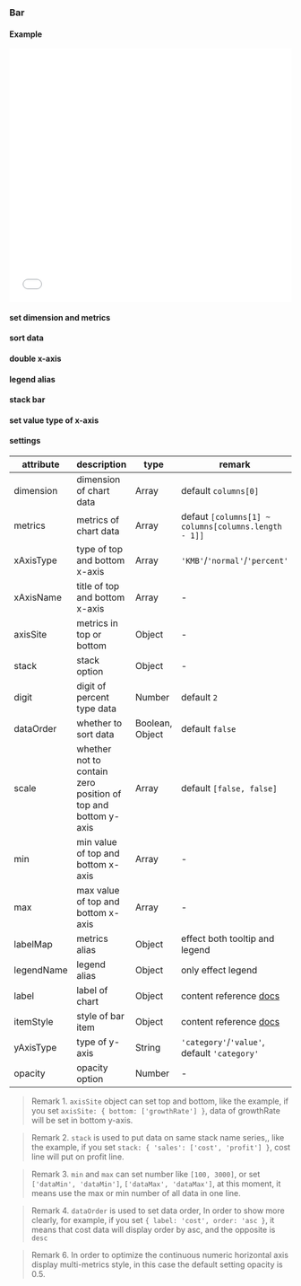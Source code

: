 ### Bar

#### Example

<iframe width="100%" height="450" src="//jsfiddle.net/vue_echarts/m1hdcmf4/23/embedded/result,html,js/?bodyColor=fff" allowfullscreen="allowfullscreen" frameborder="0"></iframe>

#### set dimension and metrics

<vuep template="#order-dimesion"></vuep>

<script v-pre type="text/x-template" id="order-dimesion">
<template>
  <ve-bar :data="chartData" :settings="chartSettings"></ve-bar>
</template>

<script>
  export default {
    created: function () {
      this.chartData = {
        columns: ['date', 'cost', 'profit'],
        rows: [
          { 'date': '01/01', 'cost': 123, 'profit': 3 },
          { 'date': '01/02', 'cost': 1223, 'profit': 6 },
          { 'date': '01/03', 'cost': 2123, 'profit': 90 },
          { 'date': '01/04', 'cost': 4123, 'profit': 12 },
          { 'date': '01/05', 'cost': 3123, 'profit': 15 },
          { 'date': '01/06', 'cost': 7123, 'profit': 20 }
        ]
      }
      this.chartSettings = {
        dimension: ['cost'],
        metrics: ['profit']
      }
    }
  }
</script>
</script>

#### sort data

<vuep template="#order-bar"></vuep>

<script v-pre type="text/x-template" id="order-bar">
<template>
  <ve-bar :data="chartData" :settings="chartSettings"></ve-bar>
</template>

<script>
  export default {
    created: function () {
      this.chartData = {
        columns: ['date', 'cost', 'profit'],
        rows: [
          { 'date': '01/01', 'cost': 123, 'profit': 3 },
          { 'date': '01/02', 'cost': 1223, 'profit': 6 },
          { 'date': '01/03', 'cost': 2123, 'profit': 90 },
          { 'date': '01/04', 'cost': 4123, 'profit': 12 },
          { 'date': '01/05', 'cost': 3123, 'profit': 15 },
          { 'date': '01/06', 'cost': 7123, 'profit': 20 }
        ]
      }
      this.chartSettings = {
        metrics: ['profit'],
        dataOrder: {
          label: 'profit',
          order: 'desc'
        }
      }
    }
  }
</script>
</script>

#### double x-axis

<vuep template="#double-yAxis"></vuep>

<script v-pre type="text/x-template" id="double-yAxis">
<template>
  <ve-bar :data="chartData" :settings="chartSettings"></ve-bar>
</template>

<script>
  export default {
    created: function () {
      this.chartData = {
        columns: ['date', 'cost', 'profit'],
        rows: [
          { 'date': '01/01', 'cost': 123, 'profit': 3 },
          { 'date': '01/02', 'cost': 1223, 'profit': 6 },
          { 'date': '01/03', 'cost': 2123, 'profit': 90 },
          { 'date': '01/04', 'cost': 4123, 'profit': 12 },
          { 'date': '01/05', 'cost': 3123, 'profit': 15 },
          { 'date': '01/06', 'cost': 7123, 'profit': 20 }
        ]
      }
      this.chartSettings = {
        xAxisType: ['KMB', 'percent'],
        xAxisName: ['cost', 'profit'],
        axisSite: {
          top: ['profit']
        }
      }
    }
  }
</script>
</script>

#### legend alias

<vuep template="#stacked-bar"></vuep>

<script v-pre type="text/x-template" id="stacked-bar">
<template>
  <ve-bar :data="chartData" :settings="chartSettings"></ve-bar>
</template>

<script>
  export default {
    created: function () {
      this.chartData = {
        columns: ['date', 'cost', 'profit'],
        rows: [
          { 'date': '01/01', 'cost': 123, 'profit': 300 },
          { 'date': '01/02', 'cost': 1223, 'profit': 600 },
          { 'date': '01/03', 'cost': 2123, 'profit': 9000 },
          { 'date': '01/04', 'cost': 4123, 'profit': 1200 },
          { 'date': '01/05', 'cost': 3123, 'profit': 1500 },
          { 'date': '01/06', 'cost': 7123, 'profit': 2000 }
        ]
      }
      this.chartSettings =  {
        legendName: {
          'cost': 'costbiubiu～'
        }
      }
    }
  }
</script>
</script>

#### stack bar

<vuep template="#stacked-bar"></vuep>

<script v-pre type="text/x-template" id="stacked-bar">
<template>
  <ve-bar :data="chartData" :settings="chartSettings"></ve-bar>
</template>

<script>
  export default {
    created: function () {
      this.chartData = {
        columns: ['date', 'cost', 'profit'],
        rows: [
          { 'date': '01/01', 'cost': 123, 'profit': 300 },
          { 'date': '01/02', 'cost': 1223, 'profit': 600 },
          { 'date': '01/03', 'cost': 2123, 'profit': 9000 },
          { 'date': '01/04', 'cost': 4123, 'profit': 1200 },
          { 'date': '01/05', 'cost': 3123, 'profit': 1500 },
          { 'date': '01/06', 'cost': 7123, 'profit': 2000 }
        ]
      }
      this.chartSettings =  {
        stack: {
          'xxx': ['cost', 'profit']
        }
      }
    }
  }
</script>
</script>

#### set value type of x-axis

<vuep template="#set-value-axis"></vuep>

<script v-pre type="text/x-template" id="set-value-axis">
<template>
  <ve-bar :data="chartData" :settings="chartSettings"></ve-bar>
</template>

<script>
  export default {
    created: function () {
      this.chartData = {
        columns: ['date', 'resume', 'uplevel'],
        rows: [
          { 'date': 10, 'resume': 123, 'uplevel': 1213 },
          { 'date': 11, 'resume': 1223, 'uplevel': 3116 },
          { 'date': 12, 'resume': 2123, 'uplevel': 4119 },
          { 'date': 20, 'resume': 4123, 'uplevel': 1112 },
          { 'date': 21, 'resume': 3123, 'uplevel': 4115 },
          { 'date': 25, 'resume': 7123, 'uplevel': 1212 }
        ]
      }
      this.chartSettings = {
        yAxisType: 'value'
      }
    }
  }
</script>
</script>

#### settings

| attribute | description | type | remark |
| --- | --- | --- | --- |
| dimension | dimension of chart data | Array | default `columns[0]` |
| metrics | metrics of chart data | Array | defaut `[columns[1] ~ columns[columns.length - 1]]` |
| xAxisType | type of top and bottom x-axis | Array |`'KMB'`/`'normal'`/`'percent'` |
| xAxisName | title of top and bottom x-axis | Array | - |
| axisSite | metrics in top or bottom | Object | - |
| stack | stack option | Object | - |
| digit | digit of percent type data | Number | default `2` |
| dataOrder | whether to sort data | Boolean, Object | default `false` |
| scale | whether not to contain zero position of top and bottom y-axis | Array | default `[false, false]`|
| min | min value of top and bottom x-axis | Array | - |
| max | max value of top and bottom x-axis | Array | - |
| labelMap | metrics alias | Object | effect both tooltip and legend |
| legendName | legend alias | Object | only effect legend |
| label | label of chart | Object | content reference [docs](http://ecomfe.github.io/echarts-doc/public/en/option.html#series-bar.label) |
| itemStyle | style of bar item | Object | content reference [docs](http://ecomfe.github.io/echarts-doc/public/en/option.html#series-bar.itemStyle) |
| yAxisType | type of y-axis | String | `'category'`/`'value'`, default `'category'` |
| opacity | opacity option | Number | - |

> Remark 1. `axisSite` object can set top and bottom, like the example, if you set `axisSite: { bottom: ['growthRate'] }`, data of growthRate will be set in bottom y-axis.

> Remark 2. `stack` is used to put data on same stack name series,, like the example, if you set `stack: { 'sales': ['cost', 'profit'] }`, cost line will put on profit line.

> Remark 3. `min` and `max` can set number like `[100, 3000]`, or set `['dataMin', 'dataMin']`, `['dataMax', 'dataMax']`, at this moment, it means use the max or min number of all data in one line.

> Remark 4. `dataOrder` is used to set data order, In order to show more clearly, for example, if you set `{ label: 'cost', order: 'asc }`, it means that cost data will display order by asc, and the opposite is `desc`

> Remark 6. In order to optimize the continuous numeric horizontal axis display multi-metrics style, in this case the default setting opacity is 0.5.
